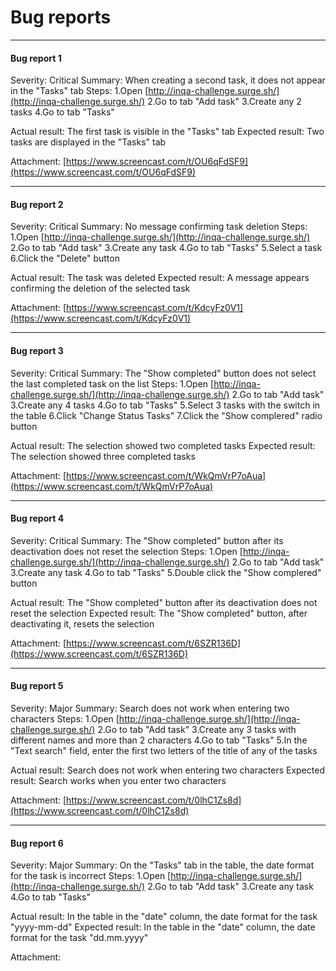 # Bug reports
***

#### Bug report 1

Severity: Critical
Summary: When creating a second task, it does not appear in the "Tasks" tab
Steps:
1.Open [http://inqa-challenge.surge.sh/](http://inqa-challenge.surge.sh/)
2.Go to tab "Add task"
3.Create any 2 tasks
4.Go to tab "Tasks"

Actual result: The first task is visible in the "Tasks" tab
Expected result: Two tasks are displayed in the "Tasks" tab

Attachment: [https://www.screencast.com/t/OU6qFdSF9](https://www.screencast.com/t/OU6qFdSF9)

***
#### Bug report 2

Severity: Critical
Summary: No message confirming task deletion
Steps:
1.Open [http://inqa-challenge.surge.sh/](http://inqa-challenge.surge.sh/)
2.Go to tab "Add task"
3.Create any task
4.Go to tab "Tasks"
5.Select a task
6.Click the "Delete" button

Actual result: The task was deleted
Expected result: A message appears confirming the deletion of the selected task

Attachment: [https://www.screencast.com/t/KdcyFz0V1](https://www.screencast.com/t/KdcyFz0V1)

***
#### Bug report 3
Severity: Critical
Summary: The "Show completed" button does not select the last completed task on the list
Steps:
1.Open [http://inqa-challenge.surge.sh/](http://inqa-challenge.surge.sh/)
2.Go to tab "Add task"
3.Create any 4 tasks
4.Go to tab "Tasks"
5.Select 3 tasks with the switch in the table
6.Click "Change Status Tasks"
7.Click the "Show complered" radio button

Actual result: The selection showed two completed tasks
Expected result: The selection showed three completed tasks

Attachment: [https://www.screencast.com/t/WkQmVrP7oAua](https://www.screencast.com/t/WkQmVrP7oAua)

***
#### Bug report 4
Severity: Critical
Summary: The "Show completed" button after its deactivation does not reset the selection
Steps:
1.Open [http://inqa-challenge.surge.sh/](http://inqa-challenge.surge.sh/)
2.Go to tab "Add task"
3.Create any task
4.Go to tab "Tasks"
5.Double click the "Show complered" button

Actual result: The "Show completed" button after its deactivation does not reset the selection
Expected result: The "Show completed" button, after deactivating it, resets the selection

Attachment: [https://www.screencast.com/t/6SZR136D](https://www.screencast.com/t/6SZR136D)

***
#### Bug report 5
Severity: Major
Summary: Search does not work when entering two characters
Steps:
1.Open [http://inqa-challenge.surge.sh/](http://inqa-challenge.surge.sh/)
2.Go to tab "Add task"
3.Create any 3 tasks with different names and more than 2 characters
4.Go to tab "Tasks"
5.In the "Text search" field, enter the first two letters of the title of any of the tasks

Actual result: Search does not work when entering two characters
Expected result: Search works when you enter two characters

Attachment: [https://www.screencast.com/t/0lhC1Zs8d](https://www.screencast.com/t/0lhC1Zs8d)

***
#### Bug report 6
Severity: Major
Summary: On the "Tasks" tab in the table, the date format for the task is incorrect
Steps:
1.Open [http://inqa-challenge.surge.sh/](http://inqa-challenge.surge.sh/)
2.Go to tab "Add task"
3.Create any task
4.Go to tab "Tasks"

Actual result: In the table in the "date" column, the date format for the task "yyyy-mm-dd"
Expected result: In the table in the "date" column, the date format for the task "dd.mm.yyyy"

Attachment: